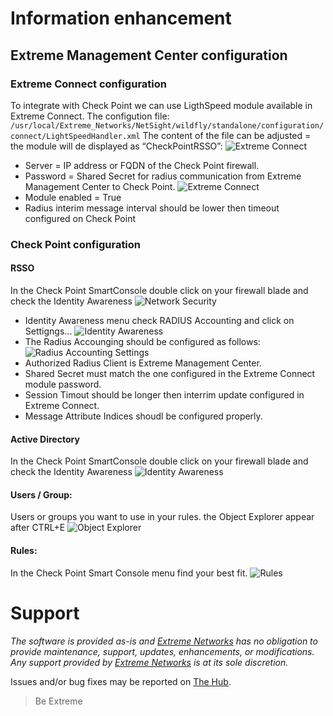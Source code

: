 # Information enhancement

## Extreme Management Center configuration

### Extreme Connect configuration
To integrate with Check Point we can use LigthSpeed module available in Extreme Connect. The configution file: `/usr/local/Extreme_Networks/NetSight/wildfly/standalone/configuration/connect/LightSpeedHandler.xml` The content of the file can be adjusted = the module will de displayed as “CheckPointRSSO”:
![Extreme Connect](ConnectConfig.png)
* Server = IP address or FQDN of the Check Point firewall.
* Password = Shared Secret for radius communication from Extreme Management Center to Check Point.
![Extreme Connect](ConnectConfig1.png)
* Module enabled = True
* Radius interim message interval should be lower then timeout configured on Check Point

### Check Point configuration

#### RSSO
In the Check Point SmartConsole double click on your firewall blade and check the Identity Awareness
![Network Security](GeneralProperties.png)
* Identity Awareness menu check RADIUS Accounting and click on Settigngs...
![Identity Awareness](IdentityAwarness.png)
* The Radius Accounging should be configured as follows:
![Radius Accounting Settings](RSSO.png)
* Authorized Radius Client is Extreme Management Center.
* Shared Secret must match the one configured in the Extreme Connect module password.
* Session Timout should be longer then interrim update configured in Extreme Connect.
* Message Attribute Indices shoudl be configured properly.

#### Active Directory
In the Check Point SmartConsole double click on your firewall blade and check the Identity Awareness
![Identity Awareness](AD.png)

#### Users / Group:
Users or groups you want to use in your rules. the Object Explorer appear after CTRL+E
![Object Explorer](Groups.png)

#### Rules:
In the Check Point Smart Console menu find your best fit.
![Rules](Rules.png)

# Support
_The software is provided as-is and [Extreme Networks](http://www.extremenetworks.com/) has no obligation to provide maintenance, support, updates, enhancements, or modifications. Any support provided by [Extreme Networks](http://www.extremenetworks.com/) is at its sole discretion._

Issues and/or bug fixes may be reported on [The Hub](https://community.extremenetworks.com/extreme).

>Be Extreme